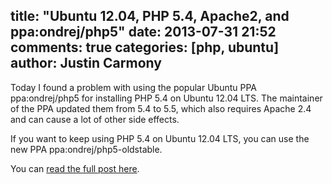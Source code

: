 title: "Ubuntu 12.04, PHP 5.4, Apache2, and ppa:ondrej/php5"
date: 2013-07-31 21:52
comments: true
categories: [php, ubuntu]
author: Justin Carmony
---

Today I found a problem with using the popular Ubuntu PPA ppa:ondrej/php5
for installing PHP 5.4 on Ubuntu 12.04 LTS. The maintainer of the PPA updated
them from 5.4 to 5.5, which also requires Apache 2.4 and can cause a lot of
other side effects.

If you want to keep using PHP 5.4 on Ubuntu 12.04 LTS, you can use the new PPA
ppa:ondrej/php5-oldstable.

You can [read the full post here](http://www.justincarmony.com/blog/2013/07/31/ubuntu-12-04-php-5-4-apache2-and-ppaondrejphp5/).

